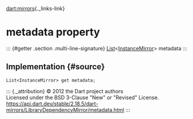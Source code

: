 [dart:mirrors](../../dart-mirrors/dart-mirrors-library){._links-link}

metadata property
=================

::: {#getter .section .multi-line-signature}
[List](../../dart-core/list-class)\<[InstanceMirror](../instancemirror-class)\>
metadata
:::

Implementation {#source}
--------------

``` {.language-dart data-language="dart"}
List<InstanceMirror> get metadata;
```

::: {._attribution}
© 2012 the Dart project authors\
Licensed under the BSD 3-Clause \"New\" or \"Revised\" License.\
<https://api.dart.dev/stable/2.18.5/dart-mirrors/LibraryDependencyMirror/metadata.html>
:::
